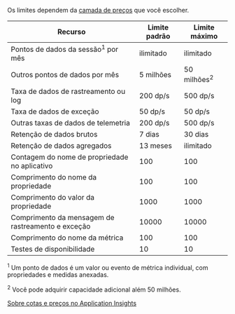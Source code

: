  Os limites dependem da [camada de preços](https://azure.microsoft.com/pricing/details/application-insights/) que você escolher.

**Recurso** | **Limite padrão** | **Limite máximo**
-------- | ------------- | -------------
Pontos de dados da sessão<sup>1</sup> por mês | ilimitado | ilimitado
Outros pontos de dados por mês | 5 milhões | 50 milhões<sup>2</sup>
Taxa de dados de rastreamento ou log | 200 dp/s | 500 dp/s
Taxa de dados de exceção | 50 dp/s | 50 dp/s
Outras taxas de dados de telemetria | 200 dp/s | 500 dp/s
Retenção de dados brutos |7 dias| 30 dias
Retenção de dados agregados | 13 meses | ilimitado
Contagem do nome de propriedade no aplicativo | 100 | 100
Comprimento do nome da propriedade | 100 | 100
Comprimento do valor da propriedade | 1000 | 1000
Comprimento da mensagem de rastreamento e exceção | 10000 | 10000
Comprimento do nome da métrica | 100 | 100
Testes de disponibilidade | 10 | 10

<sup>1</sup> Um ponto de dados é um valor ou evento de métrica individual, com propriedades e medidas anexadas.

<sup>2</sup> Você pode adquirir capacidade adicional além 50 milhões.
 
[Sobre cotas e preços no Application Insights](../articles/application-insights/app-insights-pricing.md)

<!---HONumber=AcomDC_0302_2016-->